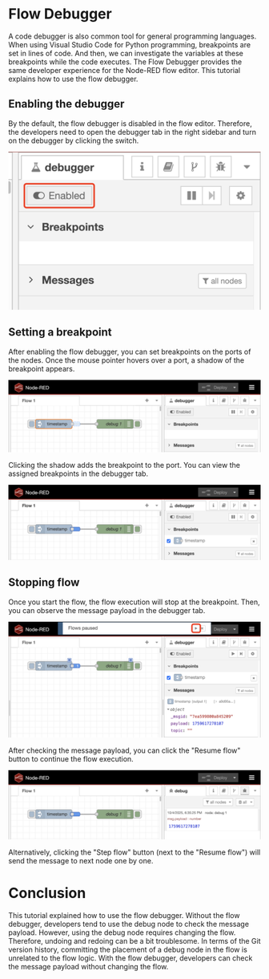 # Flow Debugger
A code debugger is also common tool for general programming languages. When using Visual Studio Code for Python programming, breakpoints are set in lines of code. And then, we can investigate the variables at these breakpoints while the code executes.
The Flow Debugger provides the same developer experience for the Node-RED flow editor. This tutorial explains how to use the flow debugger.

## Enabling the debugger
By the default, the flow debugger is disabled in the flow editor. Therefore, the developers need to open the debugger tab in the right sidebar and turn on the debugger by clicking the switch.

![](images/enabling-debugger.png)

## Setting a breakpoint
After enabling the flow debugger, you can set breakpoints on the ports of the nodes. Once the mouse pointer hovers over a port, a shadow of the breakpoint appears.

![](images/breakpoint.png)

Clicking the shadow adds the breakpoint to the port. You can view the assigned breakpoints in the debugger tab.

![](images/breakpoint2.png)

## Stopping flow
Once you start the flow, the flow execution will stop at the breakpoint. Then, you can observe the message payload in the debugger tab.

![](images/stoppingflow.png)

After checking the message payload, you can click the "Resume flow" button to continue the flow execution.

![](images/restartflow.png)

Alternatively, clicking the "Step flow" button (next to the "Resume flow") will send the message to next node one by one.

# Conclusion
This tutorial explained how to use the flow debugger. Without the flow debugger, developers tend to use the debug node to check the message payload. However, using the debug node requires changing the flow. Therefore, undoing and redoing can be a bit troublesome. In terms of the Git version history, committing the placement of a debug node in the flow is unrelated to the flow logic. With the flow debugger, developers can check the message payload without changing the flow.
